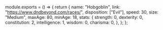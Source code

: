module.exports = () => {
	return {
		name: "Hobgoblin",
		link: "https://www.dndbeyond.com/races/",
		disposition: ["Evil"],
		speed: 30,
		size: "Medium",
		maxAge: 80,
		minAge: 18,
		stats: {
			strength: 0,
			dexterity: 0,
			constitution: 2,
			intelligence: 1,
			wisdom: 0,
			charisma: 0,
		},
	};
};
